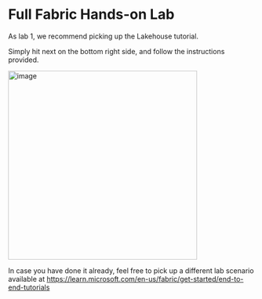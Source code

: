 # Full Fabric Hands-on Lab

As lab 1, we recommend picking up the Lakehouse tutorial.

Simply hit next on the bottom right side, and follow the instructions provided.

<img width="385" alt="image" src="https://github.com/FrancescoCortella/labsforpartners-microsoftfabric/assets/135111177/f37288b5-310a-4adf-9340-1d27a39b7b2a">





In case you have done it already, feel free to pick up a different lab scenario available at https://learn.microsoft.com/en-us/fabric/get-started/end-to-end-tutorials
